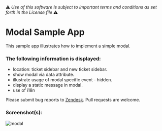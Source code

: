 :warning: *Use of this software is subject to important terms and conditions as set forth in the License file* :warning:

# Modal Sample App

This sample app illustrates how to implement a simple modal.

### The following information is displayed:

* location: ticket sidebar and new ticket sidebar.
* show modal via data attribute.
* illustrate usage of modal specific event - hidden.
* display a static message in modal.
* use of i18n

Please submit bug reports to [Zendesk](https://support.zendesk.com/requests/new). Pull requests are welcome.

### Screenshot(s):

![modal](http://f.cl.ly/items/1c0X0k2w3v2n0s0N3s1A/modal_simple.gif)
